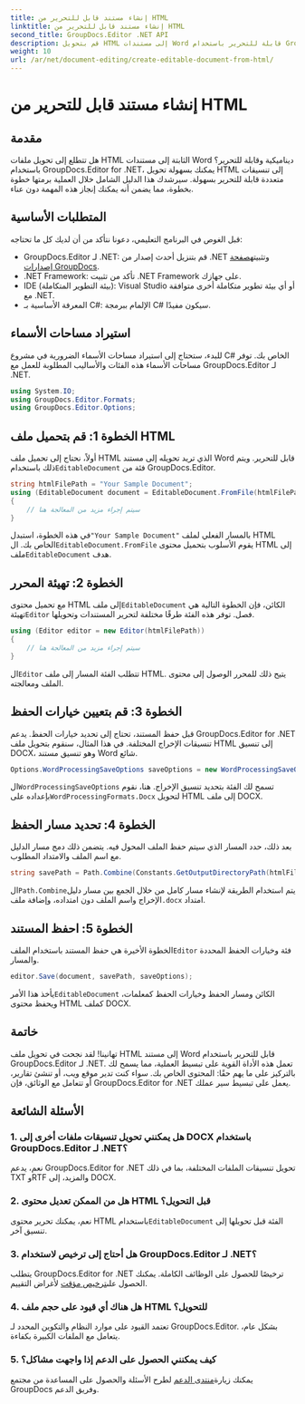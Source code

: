 ```yaml
---
title: إنشاء مستند قابل للتحرير من HTML
linktitle: إنشاء مستند قابل للتحرير من HTML
second_title: GroupDocs.Editor .NET API
description: قم بتحويل HTML إلى مستندات Word قابلة للتحرير باستخدام GroupDocs.Editor لـ .NET باستخدام هذا الدليل التفصيلي خطوة بخطوة. مثالية لتبسيط سير عمل إدارة المستندات الخاصة بك.
weight: 10
url: /ar/net/document-editing/create-editable-document-from-html/
---
```


# إنشاء مستند قابل للتحرير من HTML

## مقدمة
هل تتطلع إلى تحويل ملفات HTML الثابتة إلى مستندات Word ديناميكية وقابلة للتحرير؟ باستخدام GroupDocs.Editor for .NET، يمكنك بسهولة تحويل HTML إلى تنسيقات متعددة قابلة للتحرير بسهولة. سيرشدك هذا الدليل الشامل خلال العملية برمتها خطوة بخطوة، مما يضمن أنه يمكنك إنجاز هذه المهمة دون عناء.
## المتطلبات الأساسية
قبل الغوص في البرنامج التعليمي، دعونا نتأكد من أن لديك كل ما تحتاجه:
-  GroupDocs.Editor لـ .NET: قم بتنزيل أحدث إصدار من .NET وتثبيته[صفحة إصدارات GroupDocs](https://releases.groupdocs.com/editor/net/).
- .NET Framework: تأكد من تثبيت .NET Framework على جهازك.
- IDE (بيئة التطوير المتكاملة): Visual Studio أو أي بيئة تطوير متكاملة أخرى متوافقة مع .NET.
- المعرفة الأساسية بـ C#: الإلمام ببرمجة C# سيكون مفيدًا.
## استيراد مساحات الأسماء
للبدء، ستحتاج إلى استيراد مساحات الأسماء الضرورية في مشروع C# الخاص بك. توفر مساحات الأسماء هذه الفئات والأساليب المطلوبة للعمل مع GroupDocs.Editor لـ .NET.
```csharp
using System.IO;
using GroupDocs.Editor.Formats;
using GroupDocs.Editor.Options;
```
## الخطوة 1: قم بتحميل ملف HTML
 أولاً، نحتاج إلى تحميل ملف HTML الذي تريد تحويله إلى مستند Word قابل للتحرير. ويتم ذلك باستخدام`EditableDocument` فئة من GroupDocs.Editor.

```csharp
string htmlFilePath = "Your Sample Document";
using (EditableDocument document = EditableDocument.FromFile(htmlFilePath, null))
{
    // سيتم إجراء مزيد من المعالجة هنا
}
```
 في هذه الخطوة، استبدل`"Your Sample Document"` بالمسار الفعلي لملف HTML الخاص بك. ال`EditableDocument.FromFile` يقوم الأسلوب بتحميل محتوى HTML إلى ملف`EditableDocument` هدف.
## الخطوة 2: تهيئة المحرر
 مع تحميل محتوى HTML إلى ملف`EditableDocument` الكائن، فإن الخطوة التالية هي تهيئة`Editor` فصل. توفر هذه الفئة طرقًا مختلفة لتحرير المستندات وتحويلها.

```csharp
using (Editor editor = new Editor(htmlFilePath))
{
    // سيتم إجراء مزيد من المعالجة هنا
}
```
 ال`Editor` تتطلب الفئة المسار إلى ملف HTML. يتيح ذلك للمحرر الوصول إلى محتوى الملف ومعالجته.
## الخطوة 3: قم بتعيين خيارات الحفظ
قبل حفظ المستند، تحتاج إلى تحديد خيارات الحفظ. يدعم GroupDocs.Editor for .NET تنسيقات الإخراج المختلفة. في هذا المثال، سنقوم بتحويل ملف HTML إلى تنسيق DOCX، وهو تنسيق مستند Word شائع.

```csharp
Options.WordProcessingSaveOptions saveOptions = new WordProcessingSaveOptions(WordProcessingFormats.Docx);
```
 ال`WordProcessingSaveOptions` تسمح لك الفئة بتحديد تنسيق الإخراج. هنا، نقوم بإعداده على`WordProcessingFormats.Docx` لتحويل HTML إلى ملف DOCX.
## الخطوة 4: تحديد مسار الحفظ
بعد ذلك، حدد المسار الذي سيتم حفظ الملف المحول فيه. يتضمن ذلك دمج مسار الدليل مع اسم الملف والامتداد المطلوب.

```csharp
string savePath = Path.Combine(Constants.GetOutputDirectoryPath(htmlFilePath), Path.GetFileNameWithoutExtension(htmlFilePath) + ".docx");
```
 ال`Path.Combine`يتم استخدام الطريقة لإنشاء مسار كامل من خلال الجمع بين مسار دليل الإخراج واسم الملف دون امتداده، وإضافة ملف`.docx` امتداد.
## الخطوة 5: احفظ المستند
 الخطوة الأخيرة هي حفظ المستند باستخدام الملف`Editor` فئة وخيارات الحفظ المحددة والمسار.

```csharp
editor.Save(document, savePath, saveOptions);
```
 يأخذ هذا الأمر`EditableDocument` الكائن ومسار الحفظ وخيارات الحفظ كمعلمات، ويحفظ محتوى HTML كملف DOCX.
## خاتمة
تهانينا! لقد نجحت في تحويل ملف HTML إلى مستند Word قابل للتحرير باستخدام GroupDocs.Editor لـ .NET. تعمل هذه الأداة القوية على تبسيط العملية، مما يسمح لك بالتركيز على ما يهم حقًا: المحتوى الخاص بك. سواء كنت تدير موقع ويب، أو تنشئ تقارير، أو تتعامل مع الوثائق، فإن GroupDocs.Editor for .NET يعمل على تبسيط سير عملك.
## الأسئلة الشائعة
### 1. هل يمكنني تحويل تنسيقات ملفات أخرى إلى DOCX باستخدام GroupDocs.Editor لـ .NET؟
نعم، يدعم GroupDocs.Editor for .NET تحويل تنسيقات الملفات المختلفة، بما في ذلك TXT وRTF والمزيد، إلى DOCX.
### 2. هل من الممكن تعديل محتوى HTML قبل التحويل؟
 نعم، يمكنك تحرير محتوى HTML باستخدام`EditableDocument` الفئة قبل تحويلها إلى تنسيق آخر.
### 3. هل أحتاج إلى ترخيص لاستخدام GroupDocs.Editor لـ .NET؟
 يتطلب GroupDocs.Editor for .NET ترخيصًا للحصول على الوظائف الكاملة. يمكنك الحصول على[ترخيص مؤقت](https://purchase.groupdocs.com/temporary-license/) لأغراض التقييم.
### 4. هل هناك أي قيود على حجم ملف HTML للتحويل؟
تعتمد القيود على موارد النظام والتكوين المحدد لـ GroupDocs.Editor. بشكل عام، يتعامل مع الملفات الكبيرة بكفاءة.
### 5. كيف يمكنني الحصول على الدعم إذا واجهت مشاكل؟
 يمكنك زيارة[منتدى الدعم](https://forum.groupdocs.com/c/editor/20) لطرح الأسئلة والحصول على المساعدة من مجتمع GroupDocs وفريق الدعم.